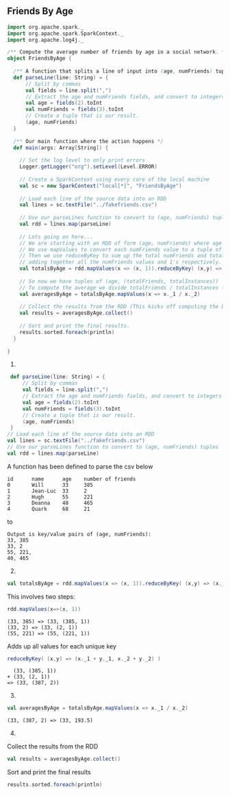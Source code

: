 ## Friends By Age
```scala
import org.apache.spark._
import org.apache.spark.SparkContext._
import org.apache.log4j._

/** Compute the average number of friends by age in a social network. */
object FriendsByAge {
  
  /** A function that splits a line of input into (age, numFriends) tuples. */
  def parseLine(line: String) = {
      // Split by commas
      val fields = line.split(",")
      // Extract the age and numFriends fields, and convert to integers
      val age = fields(2).toInt
      val numFriends = fields(3).toInt
      // Create a tuple that is our result.
      (age, numFriends)
  }
  
  /** Our main function where the action happens */
  def main(args: Array[String]) {
   
    // Set the log level to only print errors
    Logger.getLogger("org").setLevel(Level.ERROR)
        
    // Create a SparkContext using every core of the local machine
    val sc = new SparkContext("local[*]", "FriendsByAge")
  
    // Load each line of the source data into an RDD
    val lines = sc.textFile("../fakefriends.csv")
    
    // Use our parseLines function to convert to (age, numFriends) tuples
    val rdd = lines.map(parseLine)
    
    // Lots going on here...
    // We are starting with an RDD of form (age, numFriends) where age is the KEY and numFriends is the VALUE
    // We use mapValues to convert each numFriends value to a tuple of (numFriends, 1)
    // Then we use reduceByKey to sum up the total numFriends and total instances for each age, by
    // adding together all the numFriends values and 1's respectively.
    val totalsByAge = rdd.mapValues(x => (x, 1)).reduceByKey( (x,y) => (x._1 + y._1, x._2 + y._2))
    
    // So now we have tuples of (age, (totalFriends, totalInstances))
    // To compute the average we divide totalFriends / totalInstances for each age.
    val averagesByAge = totalsByAge.mapValues(x => x._1 / x._2)
    
    // Collect the results from the RDD (This kicks off computing the DAG and actually executes the job)
    val results = averagesByAge.collect()
    
    // Sort and print the final results.
    results.sorted.foreach(println)
  }
    
}
```

1.
```scala
 def parseLine(line: String) = {
     // Split by commas
     val fields = line.split(",")
     // Extract the age and numFriends fields, and convert to integers
     val age = fields(2).toInt
     val numFriends = fields(3).toInt
     // Create a tuple that is our result.
     (age, numFriends)
 }
// Load each line of the source data into an RDD
val lines = sc.textFile("../fakefriends.csv")  
// Use our parseLines function to convert to (age, numFriends) tuples
val rdd = lines.map(parseLine)
```
A function has been defined to parse the csv below

	id      name      age    number of friends
	0       Will      33     385
	1       Jean-Luc  33     2
	2       Hugh      55     221
	3       Deanna    40     465
	4      	Quark     68     21

to

	Output is key/value pairs of (age, numFriends):	
	33, 385
	33, 2
	55, 221,
	40, 465

2.
```scala
val totalsByAge = rdd.mapValues(x => (x, 1)).reduceByKey( (x,y) => (x._1 + y._1, x._2 + y._2) )
```
This involves two steps:
```scala
rdd.mapValues(x=>(x, 1))
```
	(33, 385) => (33, (385, 1))
	(33, 2) => (33, (2, 1))
	(55, 221) => (55, (221, 1))
Adds up all values for each unique key
```scala
reduceByKey( (x,y) => (x._1 + y._1, x._2 + y._2) )
```
	  (33, (385, 1))
	+ (33, (2, 1)) 
	=> (33, (387, 2))

3.
```scala
val averagesByAge = totalsByAge.mapValues(x => x._1 / x._2)
```
	(33, (387, 2) => (33, 193.5)

4.
Collect the results from the RDD
```scala
val results = averagesByAge.collect()
```
Sort and print the final results
```scala
results.sorted.foreach(println)
```


